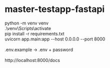 # master-testapp-fastapi

python -m venv venv </br>
.\venv\Scripts\activate </br>
pip install -r requirements.txt </br>
uvicorn app.main:app --host 0.0.0.0 --port 8000</br>
</br>
.env.example -> .env + password
</br>
</br>
http://localhost:8000/docs
